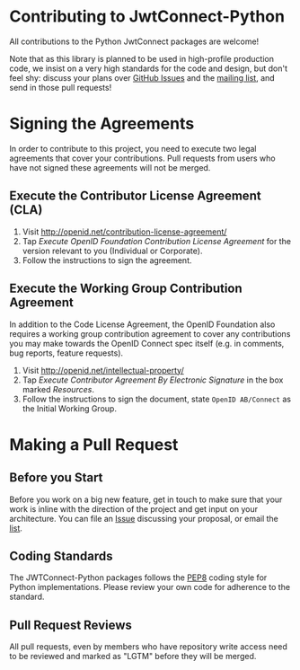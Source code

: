 # Contributing to JwtConnect-Python

All contributions to the Python JwtConnect packages are welcome!

Note that as this library is planned to be used in high-profile production code,
we insist on a very high standards for the code and design, but don't feel shy:
discuss your plans over 
[GitHub Issues](https://github.com/openid/JWTConnect-Python-OidcMsg/issues) and the
[mailing list](http://lists.openid.net/mailman/listinfo/openid-specs-ab), and
send in those pull requests!

# Signing the Agreements

In order to contribute to this project, you need to execute two legal agreements
that cover your contributions.  Pull requests from users who have not signed
these agreements will not be merged.

## Execute the Contributor License Agreement (CLA)

1. Visit http://openid.net/contribution-license-agreement/
2. Tap *Execute OpenID Foundation Contribution License Agreement* for the
   version relevant to you (Individual or Corporate).
3. Follow the instructions to sign the agreement.

## Execute the Working Group Contribution Agreement

In addition to the Code License Agreement, the OpenID Foundation also requires
a working group contribution agreement to cover any contributions you may make
towards the OpenID Connect spec itself (e.g. in comments, bug reports, feature
requests).

1. Visit http://openid.net/intellectual-property/
2. Tap *Execute Contributor Agreement By Electronic Signature* in the box
   marked *Resources*.
3. Follow the instructions to sign the document, state `OpenID AB/Connect` as
   the Initial Working Group.

# Making a Pull Request

## Before you Start

Before you work on a big new feature, get in touch to make sure that your work
is inline with the direction of the project and get input on your architecture.
You can file an [Issue](https://github.com/openid/JWTConnect-Python-OidcMsg/issues)
discussing your proposal, or email the 
[list](http://lists.openid.net/mailman/listinfo/openid-specs-ab). 

## Coding Standards

The JWTConnect-Python packages follows the
[PEP8](https://www.python.org/dev/peps/pep-0008/) 
coding style for Python implementations. Please review your own code 
for adherence to the standard.

## Pull Request Reviews

All pull requests, even by members who have repository write access need to be
reviewed and marked as "LGTM" before they will be merged.
